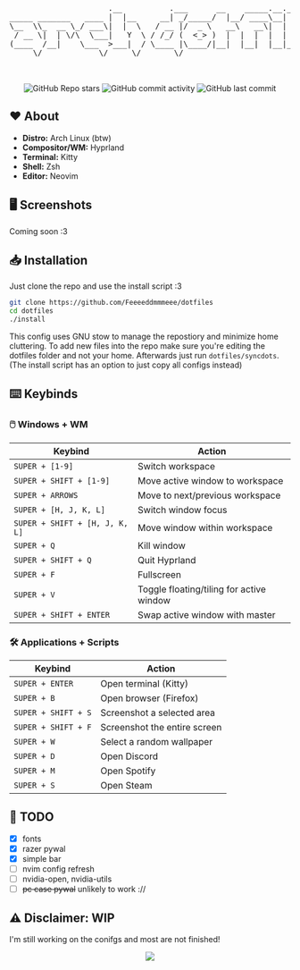 <div align="center" style="font-family: monospace">
    <pre>
                     .__          .___      __    _____.__.__                 
_____ _______   ____ |  |__     __| _/_____/  |__/ ____\__|  |   ____   ______
\__  \\_  __ \_/ ___\|  |  \   / __ |/  _ \   __\   __\|  |  | _/ __ \ /  ___/
 / __ \|  | \/\  \___|   Y  \ / /_/ (  <_> )  |  |  |  |  |  |_\  ___/ \___ \ 
(____  /__|    \___  >___|  / \____ |\____/|__|  |__|  |__|____/\___  >____  >
     \/            \/     \/       \/                               \/     \/ 
 </pre>
</div><br>

<div align="center">
    <img alt="GitHub Repo stars" src="https://img.shields.io/github/stars/Feeeeddmmmeee/dotfiles?style=for-the-badge&logo=apachespark&logoColor=%23c3c3c3&labelColor=%230f0f10&color=%23993364">
    <img alt="GitHub commit activity" src="https://img.shields.io/github/commit-activity/m/Feeeeddmmmeee/dotfiles?style=for-the-badge&logo=github&logoColor=%23c3c3c3&labelColor=%230f0f10&color=%23993364">
    <img alt="GitHub last commit" src="https://img.shields.io/github/last-commit/Feeeeddmmmeee/dotfiles?style=for-the-badge&logo=archlinux&logoColor=%23c3c3c3&labelColor=%230f0f10&color=%23993364">
</div>

## :heart: About
- **Distro:** Arch Linux (btw)
- **Compositor/WM:** Hyprland
- **Terminal:** Kitty
- **Shell:** Zsh
- **Editor:** Neovim

## :desktop_computer: Screenshots
Coming soon :3

## :inbox_tray: Installation
Just clone the repo and use the install script :3
```bash
git clone https://github.com/Feeeeddmmmeee/dotfiles
cd dotfiles
./install
```
This config uses GNU stow to manage the repostiory and minimize home cluttering. To add new files into the repo make sure you're editing the dotfiles folder and not your home. Afterwards just run `dotfiles/syncdots`. (The install script has an option to just copy all configs instead)

## ⌨️ Keybinds
### 🖱️ Windows + WM
| Keybind    | Action    |
|------------|-----------|
| `SUPER + [1-9]` | Switch workspace |
| `SUPER + SHIFT + [1-9]` | Move active window to workspace |
| `SUPER + ARROWS` | Move to next/previous workspace |
| `SUPER + [H, J, K, L]` | Switch window focus |
| `SUPER + SHIFT + [H, J, K, L]` | Move window within workspace |
| `SUPER + Q` | Kill window |
| `SUPER + SHIFT + Q` | Quit Hyprland |
| `SUPER + F` | Fullscreen |
| `SUPER + V` | Toggle floating/tiling for active window |
| `SUPER + SHIFT + ENTER` | Swap active window with master |

### 🛠️ Applications + Scripts
| Keybind    | Action    |
|------------|-----------|
| `SUPER + ENTER` | Open terminal (Kitty) |
| `SUPER + B` | Open browser (Firefox) |
| `SUPER + SHIFT + S` | Screenshot a selected area |
| `SUPER + SHIFT + F` | Screenshot the entire screen |
| `SUPER + W` | Select a random wallpaper |
| `SUPER + D` | Open Discord |
| `SUPER + M` | Open Spotify |
| `SUPER + S` | Open Steam |

## :hammer: TODO
- [x] fonts
- [x] razer pywal
- [x] simple bar
- [ ] nvim config refresh
- [ ] nvidia-open, nvidia-utils
- [ ] ~~pc case pywal~~ unlikely to work ://

## :warning: Disclaimer: WIP
I'm still working on the conifgs and most are not finished!

<p align="center">
    <img src="https://github.com/catppuccin/catppuccin/blob/main/assets/footers/gray0_ctp_on_line.png?raw=true"
</p>
